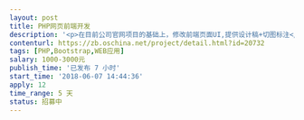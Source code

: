 ```yaml
---                
layout: post       
title: PHP网页前端开发           
description: '<p>在目前公司官网项目的基础上，修改前端页面UI,提供设计稿+切图标注</p><p><br></p><p>原有项目使用bootstrap开发，响应式。 网站地址：www.creativeaugen.com。 </p><p><br></p><p>具体需求请看附件</p>'     
contenturl: https://zb.oschina.net/project/detail.html?id=20732      
tags: [PHP,Bootstrap,WEB应用]            
salary: 1000-3000元          
publish_time: '已发布 7 小时'         
start_time: '2018-06-07 14:44:36'           
apply: 12                   
time_range: 5 天              
status: 招募中                  
---                 
```

